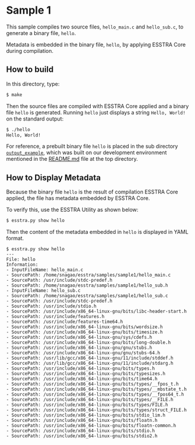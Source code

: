 # Sample 1

This sample compiles two source files, `hello_main.c` and `hello_sub.c`, to
generate a binary file, `hello`.

Metadata is embedded in the binary file, `hello`, by applying ESSTRA Core during
compilation.

## How to build

In this directory, type:

```sh
$ make
```

Then the source files are compiled with ESSTRA Core applied and a binary file
`hello` is generated.
Running `hello` just displays a string `Hello, World!` on the standard output:

```sh
$ ./hello
Hello, World!
```

For reference, a prebuilt binary file `hello` is placed in the sub directory
[`output_example`](./output_example), which was built on our development environment mentioned in
the [README.md](../../README.md#status-of-this-version) file at the top directory.

## How to Display Metadata

Because the binary file `hello` is the result of compilation ESSTRA Core applied,
the file has metadata embedded by ESSTRA Core.

To verify this, use the ESSTRA Utility as shown below:

```sh
$ esstra.py show hello
```

Then the content of the metadata embedded in `hello` is displayed in YAML format.

```
$ esstra.py show hello
---
File: hello
Information:
- InputFileName: hello_main.c
- SourcePath: /home/snagao/esstra/samples/sample1/hello_main.c
- SourcePath: /usr/include/stdc-predef.h
- SourcePath: /home/snagao/esstra/samples/sample1/hello_sub.h
- InputFileName: hello_sub.c
- SourcePath: /home/snagao/esstra/samples/sample1/hello_sub.c
- SourcePath: /usr/include/stdc-predef.h
- SourcePath: /usr/include/stdio.h
- SourcePath: /usr/include/x86_64-linux-gnu/bits/libc-header-start.h
- SourcePath: /usr/include/features.h
- SourcePath: /usr/include/features-time64.h
- SourcePath: /usr/include/x86_64-linux-gnu/bits/wordsize.h
- SourcePath: /usr/include/x86_64-linux-gnu/bits/timesize.h
- SourcePath: /usr/include/x86_64-linux-gnu/sys/cdefs.h
- SourcePath: /usr/include/x86_64-linux-gnu/bits/long-double.h
- SourcePath: /usr/include/x86_64-linux-gnu/gnu/stubs.h
- SourcePath: /usr/include/x86_64-linux-gnu/gnu/stubs-64.h
- SourcePath: /usr/lib/gcc/x86_64-linux-gnu/11/include/stddef.h
- SourcePath: /usr/lib/gcc/x86_64-linux-gnu/11/include/stdarg.h
- SourcePath: /usr/include/x86_64-linux-gnu/bits/types.h
- SourcePath: /usr/include/x86_64-linux-gnu/bits/typesizes.h
- SourcePath: /usr/include/x86_64-linux-gnu/bits/time64.h
- SourcePath: /usr/include/x86_64-linux-gnu/bits/types/__fpos_t.h
- SourcePath: /usr/include/x86_64-linux-gnu/bits/types/__mbstate_t.h
- SourcePath: /usr/include/x86_64-linux-gnu/bits/types/__fpos64_t.h
- SourcePath: /usr/include/x86_64-linux-gnu/bits/types/__FILE.h
- SourcePath: /usr/include/x86_64-linux-gnu/bits/types/FILE.h
- SourcePath: /usr/include/x86_64-linux-gnu/bits/types/struct_FILE.h
- SourcePath: /usr/include/x86_64-linux-gnu/bits/stdio_lim.h
- SourcePath: /usr/include/x86_64-linux-gnu/bits/floatn.h
- SourcePath: /usr/include/x86_64-linux-gnu/bits/floatn-common.h
- SourcePath: /usr/include/x86_64-linux-gnu/bits/stdio.h
- SourcePath: /usr/include/x86_64-linux-gnu/bits/stdio2.h
```
